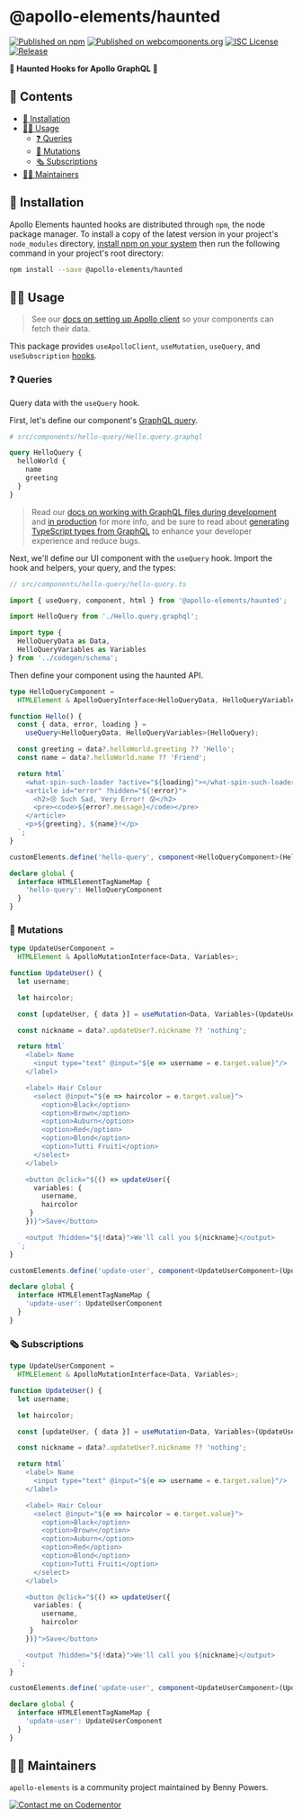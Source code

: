 # @apollo-elements/haunted

[![Published on npm](https://img.shields.io/npm/v/@apollo-elements/haunted.svg)](https://www.npmjs.com/package/@apollo-elements/haunted)
[![Published on webcomponents.org](https://img.shields.io/badge/webcomponents.org-published-blue.svg)](https://www.webcomponents.org/element/@apollo-elements/haunted)
[![ISC License](https://img.shields.io/npm/l/@apollo-elements/haunted)](https://github.com/apollo-elements/apollo-elements/blob/master/LICENCE.md)
[![Release](https://github.com/apollo-elements/apollo-elements/workflows/Release/badge.svg)](https://github.com/apollo-elements/apollo-elements/actions)

<strong>👾 Haunted Hooks for Apollo GraphQL 🚀</strong>

## 📓 Contents
- [🔧 Installation](#-installation)
- [👩‍🚀 Usage](#-usage)
  - [❓ Queries](#-queries)
  - [👾 Mutations](#-mutations)
  - [🗞 Subscriptions](#-subscriptions)
- [👷‍♂️ Maintainers](#-maintainers)

## 🔧 Installation

Apollo Elements haunted hooks are distributed through `npm`, the node package manager. To install a copy of the latest version in your project's `node_modules` directory, [install npm on your system](https://www.npmjs.com/get-npm) then run the following command in your project's root directory:

```bash
npm install --save @apollo-elements/haunted
```

## 👩‍🚀 Usage

> See our [docs on setting up Apollo client](https://apolloelements.dev/pages/guides/getting-started/apollo-client.html) so your components can fetch their data.

This package provides `useApolloClient`, `useMutation`, `useQuery`, and `useSubscription` [hooks](https://github.com/matthewp/haunted).

### ❓ Queries
Query data with the `useQuery` hook.

First, let's define our component's [GraphQL query](https://graphql.org/learn/queries/).

<code-copy>

```graphql
# src/components/hello-query/Hello.query.graphql

query HelloQuery {
  helloWorld {
    name
    greeting
  }
}
```

</code-copy>

> Read our [docs on working with GraphQL files during development](https://apolloelements.dev/pages/guides/getting-started/buildless-development.html) and [in production](https://apolloelements.dev/pages/guides/getting-started/building-for-production.html) for more info, and be sure to read about [generating TypeScript types from GraphQL](https://apolloelements.dev/pages/guides/getting-started/codegen.html) to enhance your developer experience and reduce bugs.

Next, we'll define our UI component with the `useQuery` hook. Import the hook and helpers, your query, and the types:

<code-copy>

```ts
// src/components/hello-query/hello-query.ts

import { useQuery, component, html } from '@apollo-elements/haunted';

import HelloQuery from './Hello.query.graphql';

import type {
  HelloQueryData as Data,
  HelloQueryVariables as Variables
} from '../codegen/schema';
```

</code-copy>

Then define your component using the haunted API.

<code-copy>

```ts
type HelloQueryComponent =
  HTMLElement & ApolloQueryInterface<HelloQueryData, HelloQueryVariables>;

function Hello() {
  const { data, error, loading } =
    useQuery<HelloQueryData, HelloQueryVariables>(HelloQuery);

  const greeting = data?.helloWorld.greeting ?? 'Hello';
  const name = data?.helloWorld.name ?? 'Friend';

  return html`
    <what-spin-such-loader ?active="${loading}"></what-spin-such-loader>
    <article id="error" ?hidden="${!error}">
      <h2>😢 Such Sad, Very Error! 😰</h2>
      <pre><code>${error?.message}</code></pre>
    </article>
    <p>${greeting}, ${name}!</p>
  `;
}

customElements.define('hello-query', component<HelloQueryComponent>(Hello));

declare global {
  interface HTMLElementTagNameMap {
    'hello-query': HelloQueryComponent
  }
}
```

</code-copy>

### 👾 Mutations

<code-copy>

```ts
type UpdateUserComponent =
  HTMLElement & ApolloMutationInterface<Data, Variables>;

function UpdateUser() {
  let username;

  let haircolor;

  const [updateUser, { data }] = useMutation<Data, Variables>(UpdateUserMutation);

  const nickname = data?.updateUser?.nickname ?? 'nothing';

  return html`
    <label> Name
      <input type="text" @input="${e => username = e.target.value}"/>
    </label>

    <label> Hair Colour
      <select @input="${e => haircolor = e.target.value}">
        <option>Black</option>
        <option>Brown</option>
        <option>Auburn</option>
        <option>Red</option>
        <option>Blond</option>
        <option>Tutti Fruiti</option>
      </select>
    </label>

    <button @click="${() => updateUser({
      variables: {
        username,
        haircolor
     }
    })}">Save</button>

    <output ?hidden="${!data}">We'll call you ${nickname}</output>
  `;
}

customElements.define('update-user', component<UpdateUserComponent>(UpdateUser));

declare global {
  interface HTMLElementTagNameMap {
    'update-user': UpdateUserComponent
  }
}
```

</code-copy>

### 🗞 Subscriptions

<code-copy>

```ts
type UpdateUserComponent =
  HTMLElement & ApolloMutationInterface<Data, Variables>;

function UpdateUser() {
  let username;

  let haircolor;

  const [updateUser, { data }] = useMutation<Data, Variables>(UpdateUserMutation);

  const nickname = data?.updateUser?.nickname ?? 'nothing';

  return html`
    <label> Name
      <input type="text" @input="${e => username = e.target.value}"/>
    </label>

    <label> Hair Colour
      <select @input="${e => haircolor = e.target.value}">
        <option>Black</option>
        <option>Brown</option>
        <option>Auburn</option>
        <option>Red</option>
        <option>Blond</option>
        <option>Tutti Fruiti</option>
      </select>
    </label>

    <button @click="${() => updateUser({
      variables: {
        username,
        haircolor
     }
    })}">Save</button>

    <output ?hidden="${!data}">We'll call you ${nickname}</output>
  `;
}

customElements.define('update-user', component<UpdateUserComponent>(UpdateUser));

declare global {
  interface HTMLElementTagNameMap {
    'update-user': UpdateUserComponent
  }
}
```


</code-copy>

## 👷‍♂️ Maintainers
`apollo-elements` is a community project maintained by Benny Powers.

[![Contact me on Codementor](https://cdn.codementor.io/badges/contact_me_github.svg)](https://www.codementor.io/bennyp?utm_source=github&utm_medium=button&utm_term=bennyp&utm_campaign=github)
